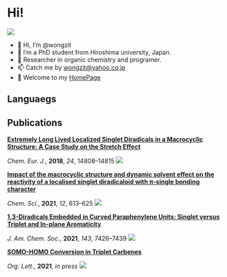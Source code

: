 # Hi!
![](https://img.shields.io/badge/ORCiD-0000--0002--9996--586X-green)
- 👋 Hi, I’m @wongzit
- 👀 I’m a PhD student from Hiroshima university, Japan.
- 🌱 Researcher in organic chemistry and programer.
- 📫 Catch me by wongzit@yahoo.co.jp
- 🏡 Welcome to my [HomePage](https://www.wangzhe95.net)

## Languaegs

## Publications
[**Extremely Long Lived Localized Singlet Diradicals in a Macrocyclic Structure: A Case Study on the Stretch Effect**](https://chemistry-europe.onlinelibrary.wiley.com/doi/full/10.1002/chem.201803076)

*Chem. Eur. J.*, **2018**, *24*, 14808–14815  ![](https://img.shields.io/badge/doi-10.1002%2Fchem.201803076-blue)

[**Impact of the macrocyclic structure and dynamic solvent effect on the reactivity of a localised singlet diradicaloid with π-single bonding character**](https://pubs.rsc.org/en/content/articlelanding/2021/SC/D0SC05311B#!divAbstract)

*Chem. Sci.*, **2021**, *12*, 613–625 ![](https://img.shields.io/badge/doi-10.1039%2Fd0sc05311b-blue)

[**1,3-Diradicals Embedded in Curved Paraphenylene Units: Singlet versus Triplet and In-plane Aromaticity**](https://pubs.acs.org/doi/10.1021/jacs.1c01329)

*J. Am. Chem. Soc.*, **2021**, *143*, 7426–7439 ![](https://img.shields.io/badge/doi-10.1021%2Fjacs.1c01329-blue)

[**SOMO-HOMO Conversion in Triplet Carbenes**](https://pubs.acs.org/doi/10.1021/acs.orglett.1c01137)

*Org. Lett.*, **2021**, *in press* ![](https://img.shields.io/badge/doi-10.1021%2Facs.orglett.1c01137-blue)
